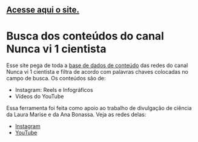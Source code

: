## [Acesse aqui o site.](https://busca-nv1c.vercel.app/)

# Busca dos conteúdos do canal Nunca vi 1 cientista

Esse site pega de toda a [base de dados de conteúdo](https://docs.google.com/spreadsheets/d/1NPfi6o9JGCk6V_gmR4FE3mv7vMyrkUBdt1g_HtSUd8Y/edit#gid=40965355) das redes do canal Nunca vi 1 cientista e filtra de acordo com palavras chaves colocadas no campo de busca. Os conteúdos são de:

- Instagram: Reels e Infográficos
- Vídeos do YouTube

Essa ferramenta foi feita como apoio ao trabalho de divulgação de ciência da Laura Marise e da Ana Bonassa. Veja as redes delas:

- [Instagram](https://www.instagram.com/nuncavi1cientista/)
- [YouTube](https://www.youtube.com/channel/UCdKJlY5eAoSumIlcOcYxIGg)
